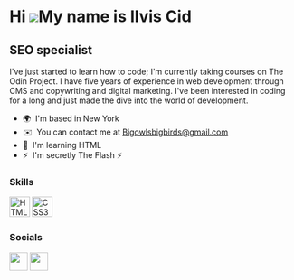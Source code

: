 Hi ![](https://user-images.githubusercontent.com/18350557/176309783-0785949b-9127-417c-8b55-ab5a4333674e.gif)My name is Ilvis Cid
=================================================================================================================================

SEO specialist
--------------

I've just started to learn how to code; I'm currently taking courses on The Odin Project. I have five years of experience in web development through CMS and copywriting and digital marketing. I've been interested in coding for a long and just made the dive into the world of development.

* 🌍  I'm based in New York
* ✉️  You can contact me at [Bigowlsbigbirds@gmail.com](mailto:Bigowlsbigbirds@gmail.com)
* 🧠  I'm learning HTML
* ⚡  I'm secretly The Flash ⚡

### Skills


<p align="left">
<a href="https://developer.mozilla.org/en-US/docs/Glossary/HTML5" target="_blank" rel="noreferrer"><img src="https://raw.githubusercontent.com/danielcranney/readme-generator/main/public/icons/skills/html5-colored.svg" width="36" height="36" alt="HTML5" /></a>
<a href="https://www.w3.org/TR/CSS/#css" target="_blank" rel="noreferrer"><img src="https://raw.githubusercontent.com/danielcranney/readme-generator/main/public/icons/skills/css3-colored.svg" width="36" height="36" alt="CSS3" /></a>
</p>


### Socials

<p align="left"> <a href="https://discord.com/users/iknowwhokilledjfk" target="_blank" rel="noreferrer"><img src="https://raw.githubusercontent.com/danielcranney/readme-generator/main/public/icons/socials/discord.svg" width="32" height="32" /></a> <a href="https://www.github.com/mi7kee" target="_blank" rel="noreferrer"><img src="https://raw.githubusercontent.com/danielcranney/readme-generator/main/public/icons/socials/github.svg" width="32" height="32" /></a></p>
